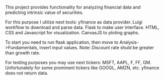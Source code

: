 
This project provides functionality for analyzing financial data and predicting intrinsic value of securities.

For this purpose I utilize next tools:
yfinance as data provider.
Luigi workflow to download and parse data.
Flask to make user interface.
HTML, CSS and Javascript for visualization.
CanvasJS to ploting graphs.

To start you need to run flask application, then move to Analysis->Fundamentals, insert input values.
Note: Discount rate shuld be greater than growth rate.

For testing purposes you may use next tickers: MSFT, AAPL, F, FF, GM. Unfortunately for some prominent tickers like GOOGL, AMZN, etc. yfinance does not return data. 
